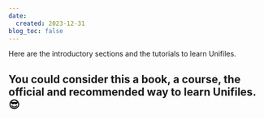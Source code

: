 ```yaml
---
date:
  created: 2023-12-31
blog_toc: false
---
```

Here are the introductory sections and the tutorials to learn Unifiles.

You could consider this a book, a course, the official and recommended way to learn Unifiles. 😎
---